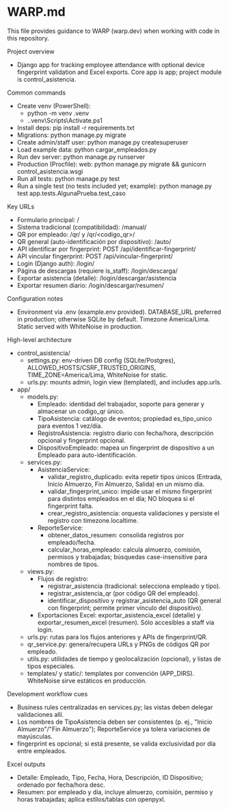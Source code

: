 # WARP.md

This file provides guidance to WARP (warp.dev) when working with code in this repository.

Project overview
- Django app for tracking employee attendance with optional device fingerprint validation and Excel exports. Core app is app; project module is control_asistencia.

Common commands
- Create venv (PowerShell):
  - python -m venv .venv
  - .\.venv\Scripts\Activate.ps1
- Install deps: pip install -r requirements.txt
- Migrations: python manage.py migrate
- Create admin/staff user: python manage.py createsuperuser
- Load example data: python cargar_empleados.py
- Run dev server: python manage.py runserver
- Production (Procfile): web: python manage.py migrate && gunicorn control_asistencia.wsgi
- Run all tests: python manage.py test
- Run a single test (no tests included yet; example): python manage.py test app.tests.AlgunaPrueba.test_caso

Key URLs
- Formulario principal: /
- Sistema tradicional (compatibilidad): /manual/
- QR por empleado: /qr/ y /qr/<codigo_qr>/
- QR general (auto-identificación por dispositivo): /auto/
- API identificar por fingerprint: POST /api/identificar-fingerprint/
- API vincular fingerprint: POST /api/vincular-fingerprint/
- Login (Django auth): /login/
- Página de descargas (requiere is_staff): /login/descarga/
- Exportar asistencia (detalle): /login/descargar/asistencia
- Exportar resumen diario: /login/descargar/resumen/

Configuration notes
- Environment via .env (example.env provided). DATABASE_URL preferred in production; otherwise SQLite by default. Timezone America/Lima. Static served with WhiteNoise in production.

High-level architecture
- control_asistencia/
  - settings.py: env-driven DB config (SQLite/Postgres), ALLOWED_HOSTS/CSRF_TRUSTED_ORIGINS, TIME_ZONE=America/Lima, WhiteNoise for static.
  - urls.py: mounts admin, login view (templated), and includes app.urls.
- app/
  - models.py:
    - Empleado: identidad del trabajador, soporte para generar y almacenar un codigo_qr único.
    - TipoAsistencia: catálogo de eventos; propiedad es_tipo_unico para eventos 1 vez/día.
    - RegistroAsistencia: registro diario con fecha/hora, descripción opcional y fingerprint opcional.
    - DispositivoEmpleado: mapea un fingerprint de dispositivo a un Empleado para auto-identificación.
  - services.py:
    - AsistenciaService:
      - validar_registro_duplicado: evita repetir tipos únicos (Entrada, Inicio Almuerzo, Fin Almuerzo, Salida) en un mismo día.
      - validar_fingerprint_unico: impide usar el mismo fingerprint para distintos empleados en el día; NO bloquea si el fingerprint falta.
      - crear_registro_asistencia: orquesta validaciones y persiste el registro con timezone.localtime.
    - ReporteService:
      - obtener_datos_resumen: consolida registros por empleado/fecha.
      - calcular_horas_empleado: calcula almuerzo, comisión, permisos y trabajadas; búsquedas case-insensitive para nombres de tipos.
  - views.py:
    - Flujos de registro:
      - registrar_asistencia (tradicional: selecciona empleado y tipo).
      - registrar_asistencia_qr (por código QR del empleado).
      - identificar_dispositivo y registrar_asistencia_auto (QR general con fingerprint; permite primer vínculo del dispositivo).
    - Exportaciones Excel: exportar_asistencia_excel (detalle) y exportar_resumen_excel (resumen). Sólo accesibles a staff via login.
  - urls.py: rutas para los flujos anteriores y APIs de fingerprint/QR.
  - qr_service.py: genera/recupera URLs y PNGs de códigos QR por empleado.
  - utils.py: utilidades de tiempo y geolocalización (opcional), y listas de tipos especiales.
  - templates/ y static/: templates por convención (APP_DIRS). WhiteNoise sirve estáticos en producción.

Development workflow cues
- Business rules centralizadas en services.py; las vistas deben delegar validaciones allí.
- Los nombres de TipoAsistencia deben ser consistentes (p. ej., "Inicio Almuerzo"/"Fin Almuerzo"); ReporteService ya tolera variaciones de mayúsculas.
- fingerprint es opcional; si está presente, se valida exclusividad por día entre empleados.

Excel outputs
- Detalle: Empleado, Tipo, Fecha, Hora, Descripción, ID Dispositivo; ordenado por fecha/hora desc.
- Resumen: por empleado y día, incluye almuerzo, comisión, permiso y horas trabajadas; aplica estilos/tablas con openpyxl.
